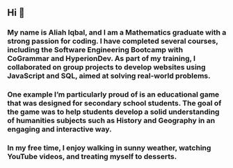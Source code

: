 ## Hi 👋

### My name is Aliah Iqbal, and I am a Mathematics graduate with a strong passion for coding. I have completed several courses, including the Software Engineering Bootcamp with CoGrammar and HyperionDev. As part of my training, I collaborated on group projects to develop websites using JavaScript and SQL, aimed at solving real-world problems.

### One example I’m particularly proud of is an educational game that was designed for secondary school students. The goal of the game was to help students develop a solid understanding of humanities subjects such as History and Geography in an engaging and interactive way.

### In my free time, I enjoy walking in sunny weather, watching YouTube videos, and treating myself to desserts.

